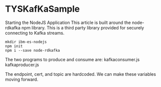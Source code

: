 # TYSKafKaSample

Starting the NodeJS Application
This article is built around the node-rdkafka npm library. This is a third party library provided for securely connecting to Kafka streams.
```
mkdir ibm-es-nodejs 
npm init 
npm i --save node-rdkafka 
```
The two programs to produce and consume are:
kafkaconsumer.js 	
kafkaproducer.js

The endpoint, cert, and topic are hardcoded.  We can make these variables moving forward.

